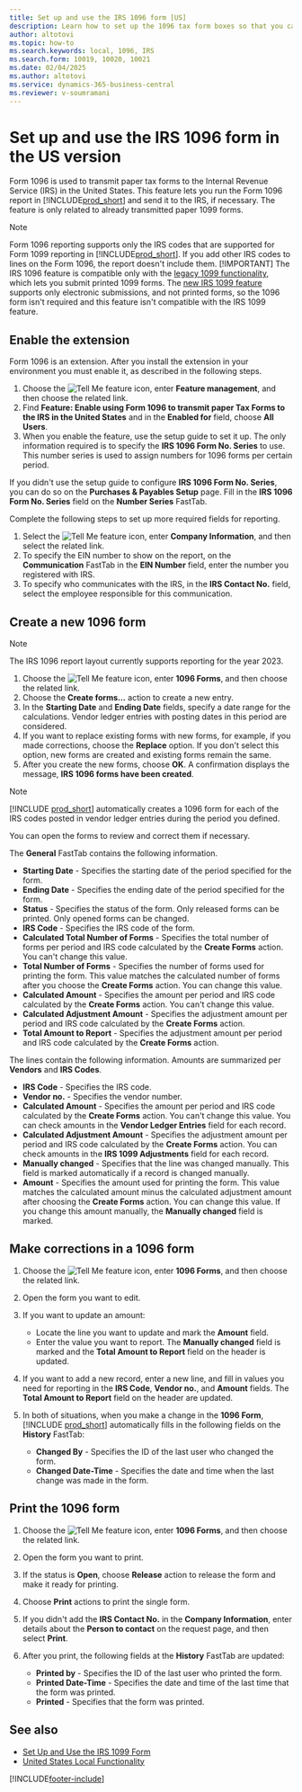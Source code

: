 ```yaml
---
title: Set up and use the IRS 1096 form [US]
description: Learn how to set up the 1096 tax form boxes so that you can submit the required reports.
author: altotovi
ms.topic: how-to
ms.search.keywords: local, 1096, IRS
ms.search.form: 10019, 10020, 10021
ms.date: 02/04/2025
ms.author: altotovi
ms.service: dynamics-365-business-central
ms.reviewer: v-soumramani
---
```


# Set up and use the IRS 1096 form in the US version

Form 1096 is used to transmit paper tax forms to the Internal Revenue Service (IRS) in the United States. This feature lets you run the Form 1096 report in [!INCLUDE[prod_short](../../includes/prod_short.md)] and send it to the IRS, if necessary. The feature is only related to already transmitted paper 1099 forms.

> [!NOTE]
> Form 1096 reporting supports only the IRS codes that are supported for Form 1099 reporting in [!INCLUDE[prod_short](../../includes/prod_short.md)]. If you add other IRS codes to lines on the Form 1096, the report doesn't include them.
> [!IMPORTANT]
> The IRS 1096 feature is compatible only with the [legacy 1099 functionality](set-up-use-irs1099-form.md), which lets you submit printed 1099 forms. The [new IRS 1099 feature](set-up-use-irs1099-form-v24.md) supports only electronic submissions, and not printed forms, so the 1096 form isn't required and this feature isn't compatible with the IRS 1099 feature.

## Enable the extension

Form 1096 is an extension. After you install the extension in your environment you must enable it, as described in the following steps.

1. Choose the ![Tell Me feature](../../media/ui-search/search_small.png "Tell me what you want to do") icon, enter **Feature management**, and then choose the related link.
1. Find **Feature: Enable using Form 1096 to transmit paper Tax Forms to the IRS in the United States** and in the **Enabled for** field, choose **All Users**.
1. When you enable the feature, use the setup guide to set it up. The only information required is to specify the **IRS 1096 Form No. Series** to use. This number series is used to assign numbers for 1096 forms per certain period.

If you didn't use the setup guide to configure **IRS 1096 Form No. Series**, you can do so on the **Purchases & Payables Setup** page. Fill in the **IRS 1096 Form No. Series** field on the **Number Series** FastTab.

Complete the following steps to set up more required fields for reporting.

1. Select the ![Tell Me feature](../../media/ui-search/search_small.png "Tell me what you want to do") icon, enter **Company Information**, and then select the related link.
1. To specify the EIN number to show on the report, on the **Communication** FastTab in the **EIN Number** field, enter the number you registered with IRS.  
1. To specify who communicates with the IRS, in the **IRS Contact No.** field, select the employee responsible for this communication.  

## Create a new 1096 form

> [!NOTE]
> The IRS 1096 report layout currently supports reporting for the year 2023.  

1. Choose the ![Tell Me feature](../../media/ui-search/search_small.png "Tell me what you want to do") icon, enter **1096 Forms**, and then choose the related link.
1. Choose the **Create forms…** action to create a new entry.
1. In the **Starting Date** and **Ending Date** fields, specify a date range for the calculations. Vendor ledger entries with posting dates in this period are considered.
1. If you want to replace existing forms with new forms, for example, if you made corrections, choose the **Replace** option. If you don't select this option, new forms are created and existing forms remain the same.
1. After you create the new forms, choose **OK**. A confirmation displays the message, **IRS 1096 forms have been created**.

> [!NOTE]
> [!INCLUDE [prod_short](../../includes/prod_short.md)] automatically creates a 1096 form for each of the IRS codes posted in vendor ledger entries during the period you defined.

You can open the forms to review and correct them if necessary.

The **General** FastTab contains the following information.

- **Starting Date** - Specifies the starting date of the period specified for the form.
- **Ending Date** - Specifies the ending date of the period specified for the form.
- **Status** - Specifies the status of the form. Only released forms can be printed. Only opened forms can be changed.
- **IRS Code** - Specifies the IRS code of the form.
- **Calculated Total Number of Forms** - Specifies the total number of forms per period and IRS code calculated by the **Create Forms** action. You can't change this value.
- **Total Number of Forms** - Specifies the number of forms used for printing the form. This value matches the calculated number of forms after you choose the **Create Forms** action. You can change this value.
- **Calculated Amount** - Specifies the amount per period and IRS code calculated by the **Create Forms** action. You can't change this value.
- **Calculated Adjustment Amount** - Specifies the adjustment amount per period and IRS code calculated by the **Create Forms** action.
- **Total Amount to Report** - Specifies the adjustment amount per period and IRS code calculated by the **Create Forms** action.

The lines contain the following information. Amounts are summarized per **Vendors** and **IRS Codes**.

- **IRS Code** - Specifies the IRS code.
- **Vendor no.** - Specifies the vendor number.
- **Calculated Amount** - Specifies the amount per period and IRS code calculated by the **Create Forms** action. You can't change this value. You can check amounts in the **Vendor Ledger Entries** field for each record.
- **Calculated Adjustment Amount** - Specifies the adjustment amount per period and IRS code calculated by the **Create Forms** action. You can check amounts in the **IRS 1099 Adjustments** field for each record.
- **Manually changed** - Specifies that the line was changed manually. This field is marked automatically if a record is changed manually.
- **Amount** - Specifies the amount used for printing the form. This value matches the calculated amount minus the calculated adjustment amount after choosing the **Create Forms** action. You can change this value. If you change this amount manually, the **Manually changed** field is marked.

## Make corrections in a 1096 form

1. Choose the ![Tell Me feature](../../media/ui-search/search_small.png "Tell me what you want to do") icon, enter **1096 Forms**, and then choose the related link.
1. Open the form you want to edit.
1. If you want to update an amount:

   - Locate the line you want to update and mark the **Amount** field.
   - Enter the value you want to report. The **Manually changed** field is marked and the **Total Amount to Report** field on the header is updated.

1. If you want to add a new record, enter a new line, and fill in values you need for reporting in the **IRS Code**, **Vendor no.**, and **Amount** fields. The **Total Amount to Report** field on the header are updated.
1. In both of situations, when you make a change in the **1096 Form**, [!INCLUDE [prod_short](../../includes/prod_short.md)] automatically fills in the following fields on the **History** FastTab:

   - **Changed By** - Specifies the ID of the last user who changed the form.
   - **Changed Date-Time** - Specifies the date and time when the last change was made in the form.

## Print the 1096 form

1. Choose the ![Tell Me feature](../../media/ui-search/search_small.png "Tell me what you want to do") icon, enter **1096 Forms**, and then choose the related link.
1. Open the form you want to print.
1. If the status is **Open**, choose **Release** action to release the form and make it ready for printing.
1. Choose **Print** actions to print the single form.
1. If you didn't add the **IRS Contact No.** in the **Company Information**, enter details about the **Person to contact** on the request page, and then select **Print**.
1. After you print, the following fields at the **History** FastTab are updated:

    - **Printed by** - Specifies the ID of the last user who printed the form.
    - **Printed Date-Time** - Specifies the date and time of the last time that the form was printed.
    - **Printed** - Specifies that the form was printed.

## See also

- [Set Up and Use the IRS 1099 Form](set-up-use-irs1099-form.md)  
- [United States Local Functionality](united-states-local-functionality.md)

[!INCLUDE[footer-include](../../includes/footer-banner.md)]
